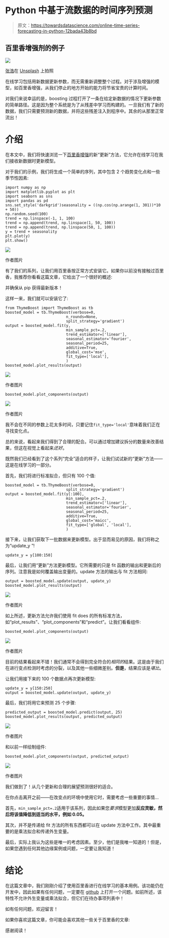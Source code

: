# Python 中基于流数据的时间序列预测

> 原文：<https://towardsdatascience.com/online-time-series-forecasting-in-python-12bada43b8bd>

## 百里香增强剂的例子

![](img/f84b156adc6bbe552b77b02b91806f2d.png)

[张浩](https://unsplash.com/@haozlife?utm_source=unsplash&utm_medium=referral&utm_content=creditCopyText)在 [Unsplash](https://unsplash.com/s/photos/building-bridges?utm_source=unsplash&utm_medium=referral&utm_content=creditCopyText) 上拍照

在线学习包括用新数据更新参数，而无需重新调整整个过程。对于涉及增强的模型，如百里香增强，从我们停止的地方开始的能力将节省宝贵的计算时间。

对我们来说幸运的是，boosting 过程打开了一条在给定新数据的情况下更新参数的简单路径。这是因为整个系统是为了从残差中学习而构建的。一旦我们有了新的数据，我们只需要预测新的数据，并将这些残差注入到程序中。其余的从那里正常流出！

# 介绍

在本文中，我们将快速浏览一下[百里香增强](https://github.com/tblume1992/ThymeBoost)的新“更新”方法，它允许在线学习在我们接收新数据时更新模型。

对于我们的示例，我们将生成一个简单的序列，其中包含 2 个趋势变化点和一些季节性因素:

```
import numpy as np
import matplotlib.pyplot as plt
import seaborn as sns
import pandas as pd
sns.set_style('darkgrid')seasonality = ((np.cos(np.arange(1, 301))*10 + 50))
np.random.seed(100)
trend = np.linspace(-1, 1, 100)
trend = np.append(trend, np.linspace(1, 50, 100))
trend = np.append(trend, np.linspace(50, 1, 100))
y = trend + seasonality
plt.plot(y)
plt.show()
```

![](img/4f5c00cc3ccd95442cde90663c2fb7d2.png)

作者图片

有了我们的系列，让我们用百里香按正常方式安装它。如果你以前没有接触过百里香，我推荐你看看这篇文章，它给出了一个很好的概述:

</thymeboost-a0529353bf34>  

并确保从 pip 获得最新版本！

这样一来，我们就可以安装它了:

```
from ThymeBoost import ThymeBoost as tb
boosted_model = tb.ThymeBoost(verbose=0,
                           n_rounds=None,
                           split_strategy='gradient')
output = boosted_model.fit(y,
                           min_sample_pct=.2,
                           trend_estimator=['linear'],
                           seasonal_estimator='fourier',
                           seasonal_period=25,
                           additive=True,
                           global_cost='mse',
                           fit_type=['local'],
                           )
boosted_model.plot_results(output)
```

![](img/6c47e1ee2c509fca699e520a33e44214.png)

作者图片

```
boosted_model.plot_components(output)
```

![](img/1b2221fad7edb8c8b61ab3ee27d1e008.png)

作者图片

我不会在不同的参数上花太多时间，只要记住`fit_type='local'`意味着我们正在寻找变化点。

总的来说，看起来我们得到了合理的配合。可以通过增加建议拆分的数量来改善结果，但这在视觉上看起来*还好*。

既然我们已经看到了这个系列“完全”适合的样子，让我们试试新的“更新”方法——这是在线学习的一部分。

首先，我们将进行标准拟合，但只有 100 个值:

```
boosted_model = tb.ThymeBoost(verbose=0,
                           split_strategy='gradient')
output = boosted_model.fit(y[:100],
                           min_sample_pct=.2,
                           trend_estimator=['linear'],
                           seasonal_estimator='fourier',
                           seasonal_period=25,
                           additive=True,
                           global_cost='maicc',
                           fit_type=['global', 'local'],
                           )
```

接下来，让我们获取下一批数据来更新模型。出于显而易见的原因，我们将称之为“update_y ”!

```
update_y = y[100:150]
```

最后，让我们用“更新”方法更新模型。它所需要的只是 fit 函数的输出和更新后的序列。注意我是如何覆盖输出变量的。update 方法的输出与 fit 方法相同:

```
output = boosted_model.update(output, update_y)
boosted_model.plot_results(output)
```

![](img/469b8910fdb0e56dcb6b79fb64e8749c.png)

作者图片

如上所述，更新方法允许我们使用 fit does 的所有标准方法，如“plot_results”、“plot_components”和“predict”。让我们看看组件:

```
boosted_model.plot_components(output)
```

![](img/a1bb1101260e2a179c8b6cf5ea10f918.png)

作者图片

目前的结果看起来不错！我们通常不会得到完全符合的*相同的*结果。这是由于我们在进行变点检测时考虑的分裂，以及其他一些细微差别。**但是**，结果应该是*堪比*。

让我们用接下来的 100 个数据点再次更新模型:

```
update_y = y[150:250]
output = boosted_model.update(output, update_y)
```

最后，我们将用它来预测 25 个步骤:

```
predicted_output = boosted_model.predict(output, 25)
boosted_model.plot_results(output, predicted_output)
```

![](img/57a4bfd299e4f27f0a47e14d933c1004.png)

作者图片

和以前一样绘制组件:

```
boosted_model.plot_components(output, predicted_output)
```

![](img/ea81b79389947473bc74c6dde3dfcf02.png)

作者图片

我们做到了！从几个更新和合理的展望预测很好的适合。

在你点击离开之前——在改变点的环境中使用它时，需要考虑一些重要的事情…

首先，`min_sample_pct=.2`适用于该系列，因此如果您*要求*模型更加**反应灵敏，然后将该值降低到适当的水平，例如 0.05。**

其次，并不是传递给 fit 方法的所有东西都可以在 update 方法中工作。其中最重要的是乘法拟合和传递外生变量。

最后，实际上我认为这些是唯一的考虑因素。至少，他们是我唯一知道的！但是，如果您遇到任何其他边缘案例或问题，一定要让我知道！

# 结论

在这篇文章中，我们刚刚介绍了使用百里香进行在线学习的基本用例。该功能仍在开发中，因此如果有任何问题，一定要在 [github](https://github.com/tblume1992/ThymeBoost) 上打开一个问题。如前所述，该特性不允许外生变量或乘法拟合，但它们在待办事项列表中！

如有任何问题，欢迎留言！

如果你喜欢这篇文章，你可能会喜欢其他一些关于百里香的文章:

</gradient-boosted-arima-for-time-series-forecasting-e093f80772f6>  </time-series-outlier-detection-with-thymeboost-ec2046e17458>  

感谢阅读！